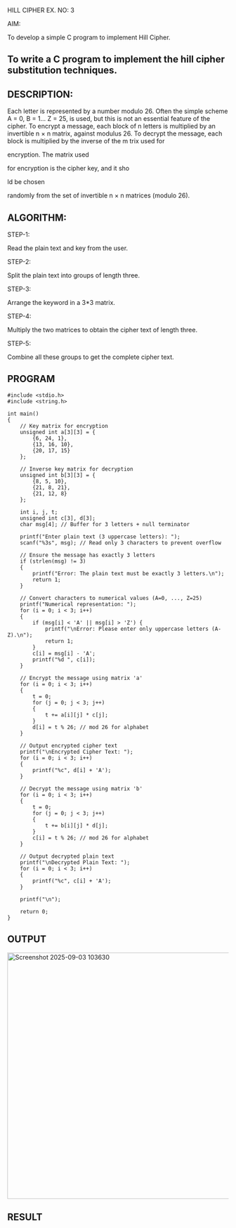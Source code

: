 HILL CIPHER EX. NO: 3 

AIM: 

To develop a simple C program to implement Hill Cipher. 
 
## To write a C program to implement the hill cipher substitution techniques.

## DESCRIPTION:

Each letter is represented by a number modulo 26. Often the simple scheme A = 0, B
= 1... Z = 25, is used, but this is not an essential feature of the cipher. To encrypt a message, each block of n letters is  multiplied by an invertible n × n matrix, against modulus 26. To
decrypt the message, each block is multiplied by the inverse of the m trix used for
 
encryption. The matrix used
 
for encryption is the cipher key, and it sho
 
ld be chosen
 
randomly from the set of invertible n × n matrices (modulo 26).


## ALGORITHM:

STEP-1: 

Read the plain text and key from the user. 

STEP-2: 

Split the plain text into groups of length three. 

STEP-3: 

Arrange the keyword in a 3*3 matrix.

STEP-4: 

Multiply the two matrices to obtain the cipher text of length three.

STEP-5: 

Combine all these groups to get the complete cipher text.

## PROGRAM 
```
#include <stdio.h>
#include <string.h>

int main()
{
    // Key matrix for encryption
    unsigned int a[3][3] = {
        {6, 24, 1},
        {13, 16, 10},
        {20, 17, 15}
    };

    // Inverse key matrix for decryption
    unsigned int b[3][3] = {
        {8, 5, 10},
        {21, 8, 21},
        {21, 12, 8}
    };

    int i, j, t;
    unsigned int c[3], d[3];
    char msg[4]; // Buffer for 3 letters + null terminator

    printf("Enter plain text (3 uppercase letters): ");
    scanf("%3s", msg); // Read only 3 characters to prevent overflow

    // Ensure the message has exactly 3 letters
    if (strlen(msg) != 3)
    {
        printf("Error: The plain text must be exactly 3 letters.\n");
        return 1;
    }

    // Convert characters to numerical values (A=0, ..., Z=25)
    printf("Numerical representation: ");
    for (i = 0; i < 3; i++)
    {
        if (msg[i] < 'A' || msg[i] > 'Z') {
            printf("\nError: Please enter only uppercase letters (A-Z).\n");
            return 1;
        }
        c[i] = msg[i] - 'A';
        printf("%d ", c[i]);
    }

    // Encrypt the message using matrix 'a'
    for (i = 0; i < 3; i++)
    {
        t = 0;
        for (j = 0; j < 3; j++)
        {
            t += a[i][j] * c[j];
        }
        d[i] = t % 26; // mod 26 for alphabet
    }

    // Output encrypted cipher text
    printf("\nEncrypted Cipher Text: ");
    for (i = 0; i < 3; i++)
    {
        printf("%c", d[i] + 'A');
    }

    // Decrypt the message using matrix 'b'
    for (i = 0; i < 3; i++)
    {
        t = 0;
        for (j = 0; j < 3; j++)
        {
            t += b[i][j] * d[j];
        }
        c[i] = t % 26; // mod 26 for alphabet
    }

    // Output decrypted plain text
    printf("\nDecrypted Plain Text: ");
    for (i = 0; i < 3; i++)
    {
        printf("%c", c[i] + 'A');
    }

    printf("\n");

    return 0;
}

```
## OUTPUT

<img width="932" height="561" alt="Screenshot 2025-09-03 103630" src="https://github.com/user-attachments/assets/0de4b083-9b64-486e-bfa6-f381e30d4f8c" />

## RESULT

